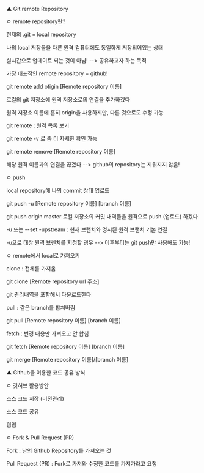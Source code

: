 ▲ Git remote Repository

ㅇ remote repository란?

현재의 .git = local repository

나의 local 저장물을 다른 원격 컴퓨터에도 동일하게 저장되어있는 상태

실시간으로 업데이트 되는 것이 아님! --> 공유하고자 하는 목적

가장 대표적인 remote repository = github!

git remote add otigin [Remote repository 이름]

로컬의 git 저장소에 원격 저장소로의 연결을 추가하겠다

원격 저장소 이름에 흔히 origin을 사용하지만, 다른 것으로도 수정 가능

git remote : 원격 목록 보기

git remote -v 로 좀 더 자세한 확인 가능

git remote remove [Remote repository 이름]

해당 원격 이름과의 연결을 끊겠다 --> github의 repository는 지워지지 않음!

ㅇ push

local repository에 나의 commit 상태 업로드

git push -u [Remote repository 이름] [branch 이름]

git push origin master 로컬 저장소의 커밋 내역들을 원격으로 push (업로드) 하겠다

-u 또는 --set -upstream : 현재 브랜치와 명시된 원격 브랜치 기본 연결

-u으로 대상 원격 브렌치를 지정할 경우 --> 이후부터는 git push만 사용해도 가능!

ㅇ remote에서 local로 가져오기

clone : 전체를 가져옴

git clone [Remote repository url 주소]

git 관리내역을 포함해서 다운로드한다

pull : 같은 branch를 합쳐버림

git pull [Remote repository 이름] [branch 이름]

fetch : 변경 내용만 가져오고 안 합침

git fetch [Remote repository 이름] [branch 이름]

git merge [Remote repository 이름]/[branch 이름]

▲ Github을 이용한 코드 공유 방식

ㅇ 깃허브 활용방안

소스 코드 저장 (버전관리)

소스 코드 공유

협엽

ㅇ Fork & Pull Request (PR)

Fork : 남의 Github Repository를 가져오는 것

Pull Request (PR) : Fork로 가져와 수정한 코드를 가져가라고 요청


